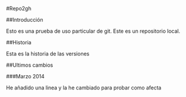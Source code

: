﻿#Repo2gh

##Introducción

Esto es una prueba de uso particular de git. Este es un repositorio local.

##Historia

Esta es la historia de las versiones

##Ultimos cambios

###Marzo 2014

He añadido una linea y la he cambiado para probar como afecta

